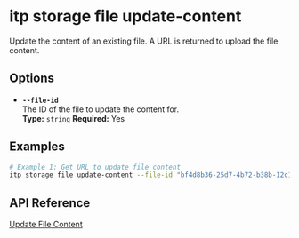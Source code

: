 # itp storage file update-content

Update the content of an existing file. A URL is returned to upload the file content.

## Options

- **`--file-id`**  
  The ID of the file to update the content for.  
  **Type:** `string` **Required:** Yes

## Examples

```bash
# Example 1: Get URL to update file content
itp storage file update-content --file-id "bf4d8b36-25d7-4b72-b38b-12c1f0325f42"
```

## API Reference

[Update File Content](https://developer.bentley.com/apis/storage/operations/update-file-content/)
